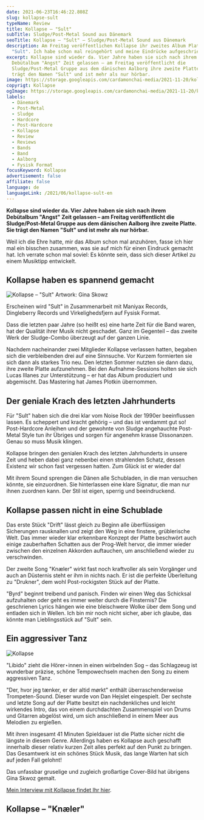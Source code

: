 ```yaml
---
date: 2021-06-23T16:46:22.808Z
slug: kollapse-sult
typeName: Review
title: Kollapse – "Sult"
subTitle: Sludge/Post-Metal Sound aus Dänemark
seoTitle: Kollapse – "Sult" – Sludge/Post-Metal Sound aus Dänemark
description: Am Freitag veröffentlichen Kollapse ihr zweites Album Platte
  "Sult". Ich habe schon mal reingehört und meine Eindrücke aufgeschrieben.
excerpt: Kollapse sind wieder da. Vier Jahre haben sie sich nach ihrem
  Debütalbum "Angst" Zeit gelassen – am Freitag veröffentlicht die
  Sludge/Post-Metal Gruppe aus dem dänischen Aalborg ihre zweite Platte. Sie
  trägt den Namen "Sult" und ist mehr als nur hörbar.
image: https://storage.googleapis.com/cardamonchai-media/2021-11-20/kollapse-jpg-imagine-f8f8f8_7c7c7c_1024_768/640.webp
copyrigt: Kollapse
ogImage: https://storage.googleapis.com/cardamonchai-media/2021-11-20/kollapse-fb-jpg-imagine-686868_686462_1200_628/640.webp
labels:
  - Dänemark
  - Post-Metal
  - Sludge
  - Hardcore
  - Post-Hardcore
  - Kollapse
  - Review
  - Reviews
  - Bands
  - Band
  - Aalborg
  - Fysisk Format
focusKeyword: Kollapse
advertisement: false
affiliate: false
language: de
languageLink: /2021/06/kollapse-sult-en
---
```


**Kollapse sind wieder da. Vier Jahre haben sie sich nach ihrem Debütalbum "Angst" Zeit gelassen – am Freitag veröffentlicht die Sludge/Post-Metal Gruppe aus dem dänischen Aalborg ihre zweite Platte. Sie trägt den Namen "Sult" und ist mehr als nur hörbar.**

Weil ich die Ehre hatte, mir das Album schon mal anzuhören, fasse ich hier mal ein bisschen zusammen, was sie auf mich für einen Eindruck gemacht hat. Ich verrate schon mal soviel: Es könnte sein, dass sich dieser Artikel zu einem Musiktipp entwickelt.

## Kollapse haben es spannend gemacht

![Kollapse – "Sult" Artwork: Gina Skowz](https://storage.googleapis.com/cardamonchai-media/2021-11-20/kollapse-1-jpg-imagine-b88868_8a695b_1080_1080/640.webp "Kollapse – \"Sult\" Artwork: Gina Skowz")

Erscheinen wird "Sult" in Zusammenarbeit mit Maniyax Records, Dingleberry Records und Virkelighedsfjern auf Fysisk Format.

Dass die letzten paar Jahre (so heißt es) eine harte Zeit für die Band waren, hat der Qualität ihrer Musik nicht geschadet. Ganz im Gegenteil – das zweite Werk der Sludge-Combo überzeugt auf der ganzen Linie.

Nachdem nacheinander zwei Mitglieder Kollapse verlassen hatten, begaben sich die verbleibenden drei auf eine Sinnsuche. Vor Kurzem formierten sie sich dann als starkes Trio neu. Den letzten Sommer nutzten sie dann dazu, ihre zweite Platte aufzunehmen. Bei den Aufnahme-Sessions holten sie sich Lucas Illanes zur Unterstützung – er hat das Album produziert und abgemischt. Das Mastering hat James Plotkin übernommen.

## Der geniale Krach des letzten Jahrhunderts

Für "Sult" haben sich die drei klar vom Noise Rock der 1990er beeinflussen lassen. Es scheppert und kracht gehörig – und das ist verdammt gut so! Post-Hardcore Anleihen und der gewohnte von Sludge angehauchte Post-Metal Style tun ihr Übriges und sorgen für angenehm krasse Dissonanzen. Genau so muss Musik klingen.

Kollapse bringen den genialen Krach des letzten Jahrhunderts in unsere Zeit und heben dabei ganz nebenbei einen strahlenden Schatz, dessen Existenz wir schon fast vergessen hatten. Zum Glück ist er wieder da!

Mit ihrem Sound sprengen die Dänen alle Schubladen, in die man versuchen könnte, sie einzuordnen. Sie hinterlassen eine klare Signatur, die man nur ihnen zuordnen kann. Der Stil ist eigen, sperrig und beeindruckend.

## Kollapse passen nicht in eine Schublade

Das erste Stück "Drift" lässt gleich zu Beginn alle überflüssigen Sicherungen rausknallen und zeigt den Weg in eine finstere, grüblerische Welt. Das immer wieder klar erkennbare Konzept der Platte beschwört auch einige zauberhaften Schatten aus der Prog-Welt hervor, die immer wieder zwischen den einzelnen Akkorden auftauchen, um anschließend wieder zu verschwinden.

Der zweite Song "Knæler" wirkt fast noch kraftvoller als sein Vorgänger und auch an Düsternis steht er ihm in nichts nach. Er ist die perfekte Überleitung zu "Drukner", dem wohl Post-rockigsten Stück auf der Platte.

"Byrd" beginnt treibend und panisch. Finden wir einen Weg das Schicksal aufzuhalten oder geht es immer weiter durch die Finsternis? Die geschrienen Lyrics hängen wie eine bleischwere Wolke über dem Song und entladen sich in Wellen. Ich bin mir noch nicht sicher, aber ich glaube, das könnte man Lieblingsstück auf "Sult" sein.

## Ein aggressiver Tanz

![Kollapse](https://storage.googleapis.com/cardamonchai-media/2021-11-20/kollapse-2-jpg-imagine-080808_56575b_1024_768/640.webp 'Kollapse')

"Libido" zieht die Hörer⋆innen in einen wirbelnden Sog – das Schlagzeug ist wunderbar präzise, schöne Tempowechseln machen den Song zu einem aggressiven Tanz.

"Der, hvor jeg tænker, er der altid mørkt" enthält überraschenderweise Trompeten-Sound. Dieser wurde von Dan Hejslet eingespielt. Der sechste und letzte Song auf der Platte besitzt ein nachdenkliches und leicht wirkendes Intro, das von einem durchdachten Zusammenspiel von Drums und Gitarren abgelöst wird, um sich anschließend in einem Meer aus Melodien zu ergießen.

Mit ihren insgesamt 41 Minuten Spieldauer ist die Platte sicher nicht die längste in diesem Genre. Allerdings haben es Kollapse auch geschafft innerhalb dieser relativ kurzen Zeit alles perfekt auf den Punkt zu bringen. Das Gesamtwerk ist ein schönes Stück Musik, das lange Warten hat sich auf jeden Fall gelohnt!

Das unfassbar gruselige und zugleich großartige Cover-Bild hat übrigens Gina Skwoz gemalt.

[Mein Interview mit Kollapse findet Ihr hier](/2021/07/kollapse-interview/).

## Kollapse – "Knæler"

<YouTube id="Zw-ljb1SuoY" />